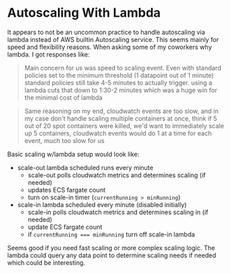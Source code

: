 # Autoscaling With Lambda

It appears to not be an uncommon practice to handle autoscaling via lambda instead
of AWS builtin Autoscaling service. This seems mainly for speed and flexibility reasons. When asking some of my coworkers why lambda. I got responses like:

> Main concern for us was speed to scaling event. Even with standard policies set to the minimum threshold (1 datapoint out of 1 minute) standard policies still take 4-5 minutes to actually trigger. using a lambda  cuts that down to 1:30-2 minutes which was a huge win for the minimal cost of lambda

> Same reasoning on my end, cloudwatch events are too slow, and in my case don't handle scaling multiple containers at once, think if 5 out of 20 spot containers were killed, we'd want to immediately scale up 5 containers, cloudwatch events would do 1 at a time for each event, much too slow for us

Basic scaling w/lambda setup would look like:

- scale-out lambda scheduled runs every minute
  - scale-out polls cloudwatch metrics and determines scaling (if needed)
  - updates ECS fargate count
  - turn on scale-in timer (`currentRunning > minRunning`)
- scale-in lambda scheduled every minute (disabled initially)
  - scale-in polls cloudwatch metrics and determines scaling in (if needed)
  - update ECS fargate count
  - if `currentRunning === minRunning` turn off scale-in lambda

Seems good if you need fast scaling or more complex scaling logic. The lambda could query any
data point to determine scaling needs if needed which could be interesting.

